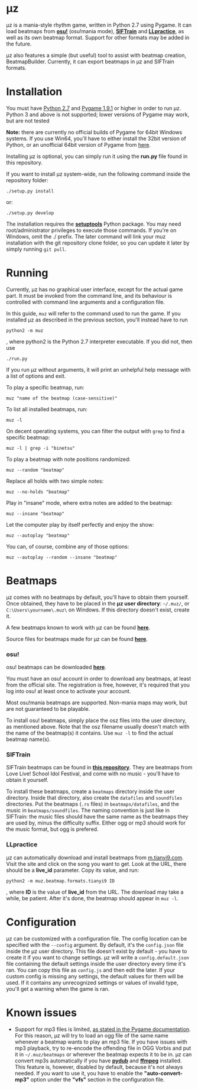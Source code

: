# μz
μz is a mania-style rhythm game, written in Python 2.7 using Pygame. It can load beatmaps from [**osu!**](https://osu.ppy.sh/) (osu!mania mode), [**SIFTrain**](https://github.com/kbz/SIFTrain) and [**LLpractice**](https://github.com/yjhatfdu/LLpractice), as well as its own beatmap format. Support for other formats may be added in the future.

μz also features a simple (but useful) tool to assist with beatmap creation, BeatmapBuilder. Currently, it can export beatmaps in μz and SIFTrain formats.

# Installation
You must have [Python 2.7](https://www.python.org/) and [Pygame 1.9.1](http://pygame.org/) or higher in order to run μz. Python 3 and above is not supported; lower versions of Pygame may work, but are not tested

**Note:** there are currently no official builds of Pygame for 64bit Windows systems. If you use Win64, you'll have to either install the 32bit version of Python, or an unofficial 64bit version of Pygame from [here](http://www.lfd.uci.edu/~gohlke/pythonlibs/).

Installing μz is optional, you can simply run it using the **run.py** file found in this repository.

If you want to install μz system-wide, run the following command inside the repository folder:
    
    ./setup.py install

or:

    ./setup.py develop
    
The installation requires the [**setuptools**](https://pypi.python.org/pypi/setuptools) Python package. You may need root/administrator privileges to execute those commands. If you're on Windows, omit the ./ prefix. The later command will link your muz installation with the git repository clone folder, so you can update it later by simply running ```git pull```.

# Running
Currently, μz has no graphical user interface, except for the actual game part. It must be invoked from the command line, and its behaviour is controlled with command line arguments and a configuration file.

In this guide, ```muz``` will refer to the command used to run the game. If you installed μz as described in the previous section, you'll instead have to run

    python2 -m muz

, where python2 is the Python 2.7 interpreter executable. If you did not, then use

    ./run.py

If you run μz without arguments, it will print an unhelpful help message with a list of options and exit.

To play a specific beatmap, run:

    muz "name of the beatmap (case-sensitive)"

To list all installed beatmaps, run:

    muz -l

On decent operating systems, you can filter the output with ```grep``` to find a specific beatmap:

    muz -l | grep -i "binetsu"

To play a beatmap with note positions randomized:

    muz --random "beatmap"

Replace all holds with two simple notes:

    muz --no-holds "beatmap"
    
Play in "insane" mode, where extra notes are added to the beatmap:

    muz --insane "beatmap"

Let the computer play by itself perfectly and enjoy the show:

    muz --autoplay "beatmap"
    
You can, of course, combine any of those options:

    muz --autoplay --random --insane "beatmap"

# Beatmaps
μz comes with no beatmaps by default, you'll have to obtain them yourself. Once obtained, they have to be placed in the **μz user directory**: ```~/.muz/```, or  ```C:\Users\yourname\.muz\``` on Windows. If this directory doesn't exist, create it.

A few beatmaps known to work with μz can be found [**here**](http://thebadasschoobs.org/static/muz/).

Source files for beatmaps made for μz can be found [**here**](https://github.com/nexAkari/muz-beatmaps).

### osu!
osu! beatmaps can be downloaded [**here**](https://osu.ppy.sh/p/beatmaplist).

You must have an osu! account in order to download any beatmaps, at least from the official site. The registration is free, however, it's required that you log into osu! at least once to activate your account.

Most osu!mania beatmaps are supported. Non-mania maps may work, but are not guaranteed to be playable.

To install osu! beatmaps, simply place the osz files into the user directory, as mentioned above. Note that the osz filename usually doesn't match with the name of the beatmap(s) it contains. Use ```muz -l``` to find the actual beatmap name(s).

### SIFTrain
SIFTrain beatmaps can be found in [**this repository**](https://github.com/kbz/beatmap-repo). They are beatmaps from Love Live! School Idol Festival, and come with no music - you'll have to obtain it yourself.

To install these beatmaps, create a ```beatmaps``` directory inside the user directory. Inside that directory, also create the ```datafiles``` and ```soundfiles``` directories. Put the beatmaps (```.rs``` files) in ```beatmaps/datafiles```, and the music in ```beatmaps/soundfiles```. The naming convention is just like in SIFTrain: the music files should have the same name as the beatmaps they are used by, minus the difficulty suffix. Either ogg or mp3 should work for the music format, but ogg is prefered.

### LLpractice
μz can automatically download and install beatmaps from [m.tianyi9.com](https://m.tianyi9.com/#/index). Visit the site and click on the song you want to get. Look at the URL, there should be a **live_id** parameter. Copy its value, and run:

    python2 -m muz.beatmap.formats.tianyi9 ID

, where **ID** is the value of **live_id** from the URL. The download may take a while, be patient. After it's done, the beatmap should appear in ```muz -l```.

# Configuration
μz can be customized with a configuration file. The config location can be specified with the ```--config``` argument. By default, it's the ```config.json``` file inside the μz user directory. This file doesn't exist by default - you have to create it if you want to change settings. μz will write a ```config.default.json``` file containing the default settings inside the user directory every time it's ran. You can copy this file as ```config.js``` and then edit the later. If your custom config is missing any settings, the default values for them will be used. If it contains any unrecognized settings or values of invalid type, you'll get a warning when the game is ran.

# Known issues
 * Support for mp3 files is limited, [as stated in the Pygame documentation](https://www.pygame.org/docs/ref/music.html). For this reason, μz will try to load an ogg file of the same name whenever a beatmap wants to play an mp3 file. If you have issues with mp3 playback, try to re-encode the offending file in OGG Vorbis and put it in ```~/.muz/beatmaps``` or wherever the beatmap expects it to be in. μz can convert mp3s automatically if you have [**pydub**](http://pydub.com/) and [**ffmpeg**](https://www.ffmpeg.org/) installed. This feature is, however, disabled by default, because it's not always needed. If you want to use it, you have to enable the **"auto-convert-mp3"** option under the **"vfs"** section in the configuration file.
